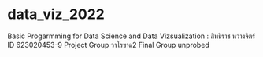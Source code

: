 # data_viz_2022
Basic Progarmming for Data Science and Data Vizsualization : สิทธิราช หว่างจิตร์ ID 623020453-9 
Project Group วาโรขาด2
Final Group unprobed
